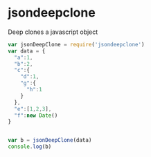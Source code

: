 # jsondeepclone
Deep clones a javascript object
```javascript
var jsonDeepClone = require('jsondeepclone')
var data = {
  "a":1,
  "b":2,
  "c":{
    "d":1,
    "g":{
      "h":1
    }
  },
  "e":[1,2,3],
  "f":new Date()
}


var b = jsonDeepClone(data)
console.log(b)

```